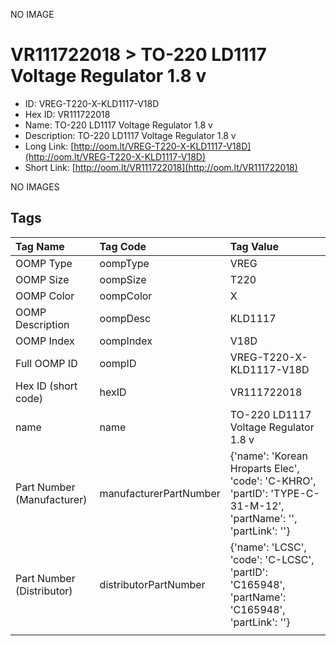 


  
NO IMAGE  
# VR111722018 > TO-220 LD1117 Voltage Regulator 1.8 v

- ID: VREG-T220-X-KLD1117-V18D
- Hex ID: VR111722018
- Name: TO-220 LD1117 Voltage Regulator 1.8 v
- Description: TO-220 LD1117 Voltage Regulator 1.8 v
- Long Link: [http://oom.lt/VREG-T220-X-KLD1117-V18D](http://oom.lt/VREG-T220-X-KLD1117-V18D)
- Short Link: [http://oom.lt/VR111722018](http://oom.lt/VR111722018)
  
NO IMAGES  
## Tags
  

|Tag Name|Tag Code|Tag Value|
| :--- | :--- | :--- |
|OOMP Type|oompType|VREG|
|OOMP Size|oompSize|T220|
|OOMP Color|oompColor|X|
|OOMP Description|oompDesc|KLD1117|
|OOMP Index|oompIndex|V18D|
|Full OOMP ID|oompID|VREG-T220-X-KLD1117-V18D|
|Hex ID (short code)|hexID|VR111722018|
|name|name|TO-220 LD1117 Voltage Regulator 1.8 v|
|Part Number (Manufacturer)|manufacturerPartNumber|{'name': 'Korean Hroparts Elec', 'code': 'C-KHRO', 'partID': 'TYPE-C-31-M-12', 'partName': '', 'partLink': ''}|
|Part Number (Distributor)|distributorPartNumber|{'name': 'LCSC', 'code': 'C-LCSC', 'partID': 'C165948', 'partName': 'C165948', 'partLink': ''}|
||||
